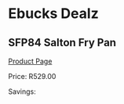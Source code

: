 
# Ebucks Dealz
## SFP84 Salton Fry Pan
[Product Page](https://www.ebucks.com/web/shop/productSelected.do?prodId=1094258253&catId=704983235)

Price: R529.00

Savings: 


	